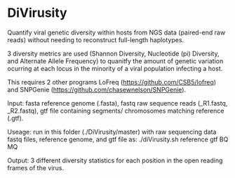 # DiVirusity
Quantify viral genetic diversity within hosts from NGS data (paired-end raw reads) without needing to reconstruct full-length haplotypes.

3 diversity metrics are used (Shannon Diversity, Nucleotide (pi) Diversity, and Alternate Allele Frequency) to quanitfy the amount of genetic variation ocurring at each locus in the minority of a viral population infecting a host. 

This requires 2 other programs LoFreq (https://github.com/CSB5/lofreq) and SNPGenie (https://github.com/chasewnelson/SNPGenie).

Input: fasta reference genome (.fasta), fastq raw sequence reads (_R1.fastq, _R2.fastq), gtf file containing segments/ chromosomes matching reference (.gtf).

Useage: run in this folder (./DiVirusity/master) with raw sequencing data fastq files, reference genome, and gtf file as: ./diVirusity.sh reference gtf BQ MQ

Output: 3 different diversity statistics for each position in the open reading frames of the virus.
